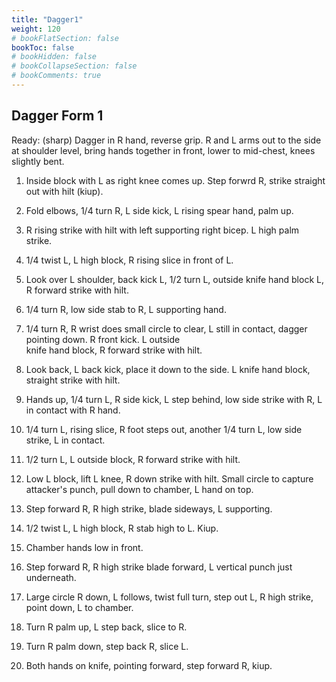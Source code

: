 ```yaml
---
title: "Dagger1"
weight: 120
# bookFlatSection: false
bookToc: false
# bookHidden: false
# bookCollapseSection: false
# bookComments: true
---
```

## Dagger Form 1
Ready: (sharp) Dagger in R hand, reverse grip. R and L arms out to the side at shoulder level, 
bring hands together in front, lower to mid-chest, knees slightly bent.

1.  Inside block with L as right knee comes up. Step forwrd R, strike straight out with hilt 
(kiup).

2.  Fold elbows, 1/4 turn R, L side kick, L rising spear hand, palm up. 

3. R rising strike with hilt with left supporting right bicep. L high palm strike.

4.  1/4 twist L, L high block, R rising slice in front of L. 

5.  Look over L shoulder, back kick L, 1/2 turn L, outside knife hand block L, 
R forward strike with hilt.  

6.  1/4 turn R, low side stab to R, L supporting hand.

7.  1/4 turn R, R wrist does small circle to clear, L still in contact, 
dagger pointing down. R front kick. L outside  
knife hand block, R forward strike with hilt.

8. Look back, L back kick, place it down to the side. L knife hand block, straight 
strike with hilt.   

9. Hands up, 1/4 turn L, R side kick, L step behind, low side strike with R,
L in contact with R hand.

10.  1/4 turn L, rising slice, R foot steps out, another 1/4 turn L,
low side strike, L in contact.

11.  1/2 turn L, L outside block, R forward strike with hilt.

12.  Low L block, lift L knee, R down strike with hilt. Small circle to
capture attacker's punch, pull down to chamber, L hand on top. 

13.  Step forward R, R high strike, blade sideways, L supporting. 

14. 1/2 twist L, L high block, R stab high to L. Kiup.

15.  Chamber hands low in front.   

16.  Step forward R, R high strike blade forward, L vertical punch just underneath.

17.  Large circle R down, L follows, twist full turn, step out L, R high strike, point down,
L to chamber. 

18.  Turn R palm up, L step back, slice to R.

19.  Turn R palm down, step back R, slice L.

20.  Both hands on knife, pointing forward, step forward R,
kiup.   

